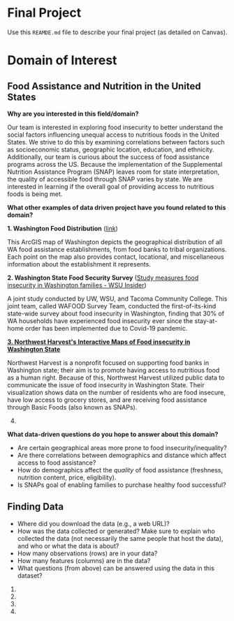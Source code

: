 # Final Project
Use this `REAMDE.md` file to describe your final project (as detailed on Canvas).

# Domain of Interest

## Food Assistance and Nutrition in the United States
**Why are you interested in this field/domain?**

Our team is interested in exploring food insecurity to better understand the social factors influencing unequal access to nutritious foods in the United States. We strive to do this by examining correlations between factors such as socioeconomic status, geographic location, education, and ethnicity. Additionally, our team is curious about the success of food assistance programs across the US. Because the implementation of the Supplemental Nutrition Assistance Program (SNAP) leaves room for state interpretation, the quality of accessible food through SNAP varies by state. We are interested in learning if the overall goal of providing access to nutritious foods is being met.

**What other examples of data driven project have you found related to this domain?**

  **1. Washington Food Distribution** ([link](https://nras.maps.arcgis.com/apps/webappviewer/index.html?id=b1ad1be260fe4ef8b877fc7064b0649f))

This ArcGIS map of Washington depicts the geographical distribution of all WA food assistance establishments, from food banks to tribal organizations. Each point on the map also provides contact, locational, and miscellaneous information about the establishment it represents.

  **2. Washington State Food Security Survey** ([Study measures food insecurity in Washington families - WSU Insider](https://news.wsu.edu/2020/11/19/wsu-helping-washington-families-facing-food-insecurity/))

A joint study conducted by UW, WSU, and Tacoma Community College. This joint team, called WAFOOD Survey Team, conducted the first-of-its-kind state-wide survey about food insecurity in Washington, finding that 30% of WA households have experienced food insecurity ever since the stay-at-home order has been  implemented due to Covid-19 pandemic.

  [**3. Northwest Harvest's Interactive Maps of Food insecurity in Washington State**](https://www.livestories.com/statistics/hunger-in-washington/washington/food-insecurity)

Northwest Harvest is a nonprofit focused on supporting food banks in Washington state; their aim is to promote having access to nutritious food as a human right. Because of this, Northwest Harvest utilized public data to communicate the issue of food insecurity in Washington State. Their visualization shows data on the number of residents who are food insecure, have low access to grocery stores, and are receiving food assistance through Basic Foods (also known as SNAPs).

  4.

**What data-driven questions do you hope to answer about this domain?**

  - Are certain geographical areas more prone to food insecurity/inequality?
  - Are there correlations between demographics and distance which affect access to food assistance?
  - How do demographics affect the _quality_ of food assistance (freshness, nutrition content, price, eligibility).
  - Is SNAPs goal of enabling families to purchase healthy food successful?


## Finding Data

- Where did you download the data (e.g., a web URL)?
- How was the data collected or generated? Make sure to explain who collected the data (not necessarily the same people that host the data), and who or what the data is about?
- How many observations (rows) are in your data?
- How many features (columns) are in the data?
- What questions (from above) can be answered using the data in this dataset?
1.

2.

3.

4.
